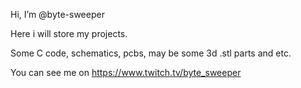 Hi, I’m @byte-sweeper

Here i will store my projects.

Some C code, schematics, pcbs, may be some 3d .stl parts and etc.

You can see me on https://www.twitch.tv/byte_sweeper

